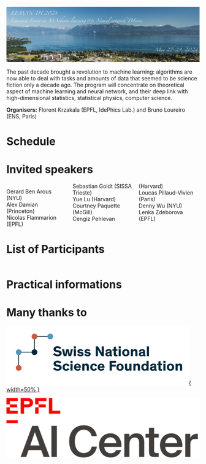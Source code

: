![program](lemanth2024.jpg)

The past decade brought a revolution to machine learning: algorithms are now able to deal with tasks and amounts of data that seemed to be science fiction only a decade ago. The program will concentrate on theoretical aspect of machine learning and neural network, and their deep link with high-dimensional statistics, statistical physics, computer science.

__Organisers:__  Florent Krzakala (EPFL, IdePhics Lab.) and Bruno Loureiro (ENS, Paris)

# Schedule


# Invited speakers

<div style="column-count: 3;">

Gerard Ben Arous (NYU) <br>
Alex Damian (Princeton) <br>
Nicolas Flammarion (EPFL) <br>
Sebastian 	Goldt	(SISSA Trieste) <br>
Yue	Lu	(Harvard) <br>
Courtney Paquette (McGill) <br>
Cengiz	Pehlevan (Harvard) <br>
Loucas Pillaud-Vivien	(Paris) <br>
Denny Wu (NYU) <br>
Lenka Zdeborova (EPFL) <br>

</div>

# List of Participants

<div style="column-count: 3;">

</div>

# Practical informations

# Many thanks to

[![Fonds National Suisse](2022-10-12-134122.670745snsf.PNG){ width=50% }](https://www.snf.ch/fr)

[![EPFL AI center](epfl-ai-center-logo.png)](https://ai.epfl.ch/)
